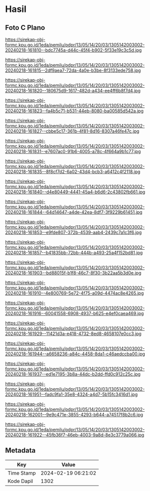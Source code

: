# Hasil

## Foto C Plano

https://sirekap-obj-formc.kpu.go.id/1eda/pemilu/pdpr/13/05/14/20/03/1305142003002-20240218-161810--bdc7745a-d44c-45f4-b902-5f33e19c3c5d.jpg

https://sirekap-obj-formc.kpu.go.id/1eda/pemilu/pdpr/13/05/14/20/03/1305142003002-20240218-161815--2df9aea7-72da-4a0e-b3be-8f3133ede758.jpg

https://sirekap-obj-formc.kpu.go.id/1eda/pemilu/pdpr/13/05/14/20/03/1305142003002-20240218-161820--180675d9-1617-482d-a434-ee4ff6b8f7d4.jpg

https://sirekap-obj-formc.kpu.go.id/1eda/pemilu/pdpr/13/05/14/20/03/1305142003002-20240218-161823--fa4b5c71-b531-44eb-8080-ba00585d542a.jpg

https://sirekap-obj-formc.kpu.go.id/1eda/pemilu/pdpr/13/05/14/20/03/1305142003002-20240218-161827--cbbe5c17-361b-4f81-8d16-8307a46fe47c.jpg

https://sirekap-obj-formc.kpu.go.id/1eda/pemilu/pdpr/13/05/14/20/03/1305142003002-20240218-161831--e7607ac0-91b6-4005-a78c-4f664a9b1c77.jpg

https://sirekap-obj-formc.kpu.go.id/1eda/pemilu/pdpr/13/05/14/20/03/1305142003002-20240218-161835--8f8cf7d2-6a02-43d4-bcb3-a6412c4f2118.jpg

https://sirekap-obj-formc.kpu.go.id/1eda/pemilu/pdpr/13/05/14/20/03/1305142003002-20240218-161840--d4e80449-4441-45a4-b6d6-2c43802fb661.jpg

https://sirekap-obj-formc.kpu.go.id/1eda/pemilu/pdpr/13/05/14/20/03/1305142003002-20240218-161844--64d14647-a4de-42ea-8df7-3f9229b61451.jpg

https://sirekap-obj-formc.kpu.go.id/1eda/pemilu/pdpr/13/05/14/20/03/1305142003002-20240218-161853--e9fde807-372b-4539-aab4-2439c7a1c3f6.jpg

https://sirekap-obj-formc.kpu.go.id/1eda/pemilu/pdpr/13/05/14/20/03/1305142003002-20240218-161857--b41835bb-72bb-444b-a493-25a4f152bd81.jpg

https://sirekap-obj-formc.kpu.go.id/1eda/pemilu/pdpr/13/05/14/20/03/1305142003002-20240218-161903--bd88015f-b1f8-46c7-8f30-3b22aa5b3d0e.jpg

https://sirekap-obj-formc.kpu.go.id/1eda/pemilu/pdpr/13/05/14/20/03/1305142003002-20240218-161910--4e800769-5e72-4f75-a09d-4474ac8e4265.jpg

https://sirekap-obj-formc.kpu.go.id/1eda/pemilu/pdpr/13/05/14/20/03/1305142003002-20240218-161916--60041558-6908-4937-b625-e4ef0caea469.jpg

https://sirekap-obj-formc.kpu.go.id/1eda/pemilu/pdpr/13/05/14/20/03/1305142003002-20240218-161929--11421d3a-e418-4732-8ed8-4658107e0cc3.jpg

https://sirekap-obj-formc.kpu.go.id/1eda/pemilu/pdpr/13/05/14/20/03/1305142003002-20240218-161944--a6658236-a84c-4458-8da1-c46aedccba00.jpg

https://sirekap-obj-formc.kpu.go.id/1eda/pemilu/pdpr/13/05/14/20/03/1305142003002-20240218-161937--ed1e7195-3b8a-44dc-b2dd-ffd0c912c25c.jpg

https://sirekap-obj-formc.kpu.go.id/1eda/pemilu/pdpr/13/05/14/20/03/1305142003002-20240218-161951--fadc9fa1-35e8-4324-a4d7-5b15fc3416d1.jpg

https://sirekap-obj-formc.kpu.go.id/1eda/pemilu/pdpr/13/05/14/20/03/1305142003002-20240218-162001--9e9c471e-3855-4293-b644-a74517f8b2c6.jpg

https://sirekap-obj-formc.kpu.go.id/1eda/pemilu/pdpr/13/05/14/20/03/1305142003002-20240218-161922--45fb36f7-46eb-4003-9a8d-8e3c3779a066.jpg


## Metadata

| Key        | Value               |
| ---------- | ------------------- |
| Time Stamp | 2024-02-19 06:21:02 |
| Kode Dapil | 1302                |



